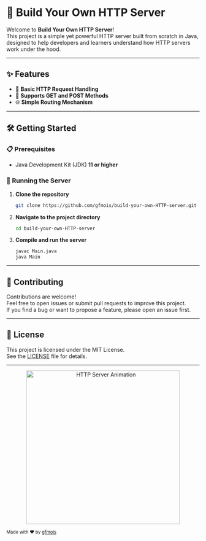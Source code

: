 # 🚀 Build Your Own HTTP Server

Welcome to **Build Your Own HTTP Server**!  
This project is a simple yet powerful HTTP server built from scratch in Java, designed to help developers and learners understand how HTTP servers work under the hood.

---

## ✨ Features

- 📨 **Basic HTTP Request Handling**
- 🔄 **Supports GET and POST Methods**
- 🌐 **Simple Routing Mechanism**

---

## 🛠️ Getting Started

### 📋 Prerequisites

- Java Development Kit (JDK) **11 or higher**

### 🚦 Running the Server

1. **Clone the repository**

   ```bash
   git clone https://github.com/gfmois/build-your-own-HTTP-server.git
   ```

2. **Navigate to the project directory**
   
   ```bash
   cd build-your-own-HTTP-server
   ```

3. **Compile and run the server**

   ```bash
   javac Main.java
   java Main
   ```

---

## 🤝 Contributing

Contributions are welcome!  
Feel free to open issues or submit pull requests to improve this project.  
If you find a bug or want to propose a feature, please open an issue first.

---

## 📄 License

This project is licensed under the MIT License.  
See the [LICENSE](LICENSE) file for details.

---

<p align="center">
  <img src="https://raw.githubusercontent.com/gfmois/build-your-own-HTTP-server/main/assets/server.gif" width="400" alt="HTTP Server Animation"/>
</p>

<sub>Made with ❤️ by [gfmois](https://github.com/gfmois)</sub>
